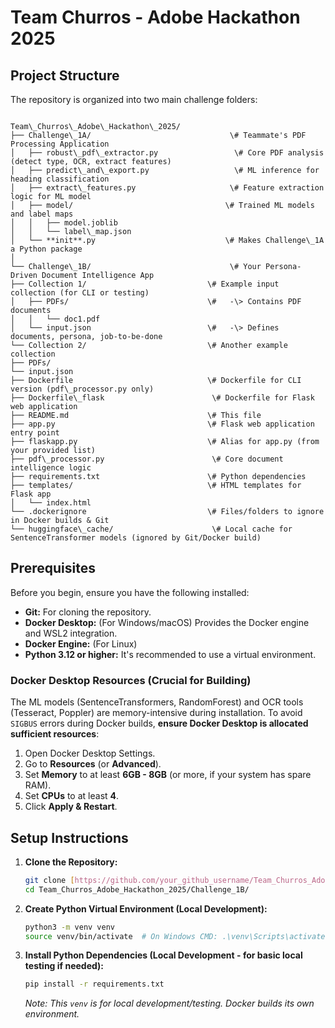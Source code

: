 # Team Churros - Adobe Hackathon 2025

## Project Structure

The repository is organized into two main challenge folders:

```

Team\_Churros\_Adobe\_Hackathon\_2025/
├── Challenge\_1A/                               \# Teammate's PDF Processing Application
│   ├── robust\_pdf\_extractor.py                 \# Core PDF analysis (detect type, OCR, extract features)
│   ├── predict\_and\_export.py                   \# ML inference for heading classification
│   ├── extract\_features.py                     \# Feature extraction logic for ML model
│   ├── model/                                  \# Trained ML models and label maps
│   │   ├── model.joblib
│   │   └── label\_map.json
│   └── **init**.py                             \# Makes Challenge\_1A a Python package
│
└── Challenge\_1B/                               \# Your Persona-Driven Document Intelligence App
├── Collection 1/                           \# Example input collection (for CLI or testing)
│   ├── PDFs/                               \#   -\> Contains PDF documents
│   │   └── doc1.pdf
│   └── input.json                          \#   -\> Defines documents, persona, job-to-be-done
└── Collection 2/                           \# Another example collection
├── PDFs/
└── input.json
├── Dockerfile                              \# Dockerfile for CLI version (pdf\_processor.py only)
├── Dockerfile\_flask                        \# Dockerfile for Flask web application
├── README.md                               \# This file
├── app.py                                  \# Flask web application entry point
├── flaskapp.py                             \# Alias for app.py (from your provided list)
├── pdf\_processor.py                        \# Core document intelligence logic
├── requirements.txt                        \# Python dependencies
├── templates/                              \# HTML templates for Flask app
│   └── index.html
└── .dockerignore                           \# Files/folders to ignore in Docker builds & Git
└── huggingface\_cache/                      \# Local cache for SentenceTransformer models (ignored by Git/Docker build)

````

## Prerequisites

Before you begin, ensure you have the following installed:

* **Git:** For cloning the repository.
* **Docker Desktop:** (For Windows/macOS) Provides the Docker engine and WSL2 integration.
* **Docker Engine:** (For Linux)
* **Python 3.12 or higher:** It's recommended to use a virtual environment.

### Docker Desktop Resources (Crucial for Building)

The ML models (SentenceTransformers, RandomForest) and OCR tools (Tesseract, Poppler) are memory-intensive during installation. To avoid `SIGBUS` errors during Docker builds, **ensure Docker Desktop is allocated sufficient resources**:

1.  Open Docker Desktop Settings.
2.  Go to **Resources** (or **Advanced**).
3.  Set **Memory** to at least **6GB - 8GB** (or more, if your system has spare RAM).
4.  Set **CPUs** to at least **4**.
5.  Click **Apply & Restart**.

## Setup Instructions

1.  **Clone the Repository:**
    ```bash
    git clone [https://github.com/your_github_username/Team_Churros_Adobe_Hackathon_2025.git](https://github.com/your_github_username/Team_Churros_Adobe_Hackathon_2025.git)
    cd Team_Churros_Adobe_Hackathon_2025/Challenge_1B/
    ```

2.  **Create Python Virtual Environment (Local Development):**
    ```bash
    python3 -m venv venv
    source venv/bin/activate  # On Windows CMD: .\venv\Scripts\activate
    ```

3.  **Install Python Dependencies (Local Development - for basic local testing if needed):**
    ```bash
    pip install -r requirements.txt
    ```
    *Note: This `venv` is for local development/testing. Docker builds its own environment.*

